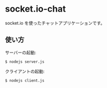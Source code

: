 # socket.io-chat

socket.io を使ったチャットアプリケーションです。

## 使い方

サーバーの起動:
```
$ nodejs server.js
```

クライアントの起動:
```
$ nodejs client.js
```
